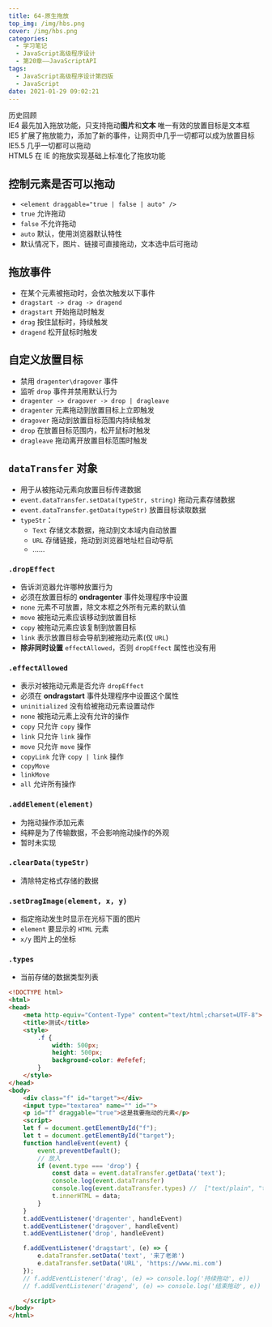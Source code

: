 ```yaml
---
title: 64-原生拖放
top_img: /img/hbs.png
cover: /img/hbs.png
categories:
  - 学习笔记
  - JavaScript高级程序设计
  - 第20章——JavaScriptAPI
tags:
  - JavaScript高级程序设计第四版
  - JavaScript
date: 2021-01-29 09:02:21
---
```


<div id="archive">
  <div class="article-sort-title">历史回顾</div>
  <div class="article-sort">
    <div class="article-sort-item year">
      	IE4 最先加入拖放功能，只支持拖动<strong>图片</strong>和<strong>文本</strong>
      	唯一有效的放置目标是文本框
    </div>
    <div class="article-sort-item year">
      IE5 扩展了拖放能力，添加了新的事件，让网页中几乎一切都可以成为放置目标
    </div>
    <div class="article-sort-item year">
      IE5.5 几乎一切都可以拖动
    </div>
    <div class="article-sort-item year">
      HTML5 在 IE 的拖放实现基础上标准化了拖放功能
    </div>
  </div>
</div>

## 控制元素是否可以拖动

- `<element draggable="true | false | auto" />`
- `true` 允许拖动
- `false` 不允许拖动
- `auto` 默认，使用浏览器默认特性
- 默认情况下，图片、链接可直接拖动，文本选中后可拖动

## 拖放事件

- 在某个元素被拖动时，会依次触发以下事件
- `dragstart -> drag -> dragend`
- `dragstart` 开始拖动时触发
- `drag` 按住鼠标时，持续触发
- `dragend` 松开鼠标时触发

## 自定义放置目标

- 禁用 `dragenter\dragover` 事件
- 监听 `drop` 事件并禁用默认行为
- `dragenter -> dragover -> drop | dragleave`
- `dragenter` 元素拖动到放置目标上立即触发
- `dragover` 拖动到放置目标范围内持续触发
- `drop` 在放置目标范围内，松开鼠标时触发
- `dragleave` 拖动离开放置目标范围时触发

## `dataTransfer` 对象

- 用于从被拖动元素向放置目标传递数据
- `event.dataTransfer.setData(typeStr, string)` 拖动元素存储数据
- `event.dataTransfer.getData(typeStr)` 放置目标读取数据
- `typeStr`：
  - `Text` 存储文本数据，拖动到文本域内自动放置
  - `URL` 存储链接，拖动到浏览器地址栏自动导航
  - ......

### `.dropEffect`

- 告诉浏览器允许哪种放置行为
- 必须在放置目标的 **ondragenter** 事件处理程序中设置
- `none` 元素不可放置，除文本框之外所有元素的默认值
- `move` 被拖动元素应该移动到放置目标
- `copy` 被拖动元素应该复制到放置目标
- `link` 表示放置目标会导航到被拖动元素(仅 `URL`)
- **除非同时设置** `effectAllowed`，否则 `dropEffect` 属性也没有用

### `.effectAllowed`

- 表示对被拖动元素是否允许 `dropEffect`
- 必须在 **ondragstart** 事件处理程序中设置这个属性
- `uninitialized` 没有给被拖动元素设置动作
- `none` 被拖动元素上没有允许的操作
- `copy` 只允许 `copy` 操作
- `link` 只允许 `link` 操作
- `move` 只允许 `move` 操作
- `copyLink` 允许 `copy | link` 操作
- `copyMove`
- `linkMove`
- `all` 允许所有操作

### `.addElement(element)`

- 为拖动操作添加元素
- 纯粹是为了传输数据，不会影响拖动操作的外观
- 暂时未实现

### `.clearData(typeStr)`

- 清除特定格式存储的数据

### `.setDragImage(element, x, y)`

- 指定拖动发生时显示在光标下面的图片
- `element` 要显示的 `HTML` 元素
- `x/y` 图片上的坐标

### `.types`

- 当前存储的数据类型列表

```html
<!DOCTYPE html>
<html>
<head>
    <meta http-equiv="Content-Type" content="text/html;charset=UTF-8">
    <title>测试</title>
    <style>
        .f {
            width: 500px;
            height: 500px;
            background-color: #efefef;
        }
    </style>
</head>
<body>
    <div class="f" id="target"></div>
    <input type="textarea" name="" id="">
    <p id="f" draggable="true">这是我要拖动的元素</p>
    <script>
    let f = document.getElementById("f");
    let t = document.getElementById("target");
    function handleEvent(event) {
        event.preventDefault();
        // 放入
        if (event.type === 'drop') {
            const data = event.dataTransfer.getData('text');
            console.log(event.dataTransfer)
            console.log(event.dataTransfer.types) //  ["text/plain", "text/uri-list"]
            t.innerHTML = data;
        }
    }
    t.addEventListener('dragenter', handleEvent)
    t.addEventListener('dragover', handleEvent)
    t.addEventListener('drop', handleEvent)

    f.addEventListener('dragstart', (e) => {
        e.dataTransfer.setData('text', '来了老弟')
        e.dataTransfer.setData('URL', 'https://www.mi.com')
    });
    // f.addEventListener('drag', (e) => console.log('持续拖动', e))
    // f.addEventListener('dragend', (e) => console.log('结束拖动', e))

    </script>
</body>
</html>
```

